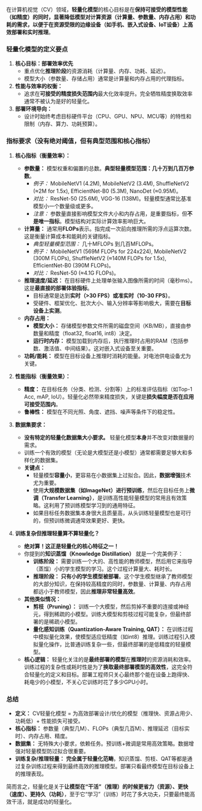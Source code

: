 在计算机视觉（CV）领域，**轻量化模型**的核心目标是在**保持可接受的模型性能（如精度）的同时，显著降低模型对计算资源（计算量、参数量、内存占用）和功耗的需求，以便于在资源受限的边缘设备（如手机、嵌入式设备、IoT设备）上高效部署和实时推理**。

### 轻量化模型的定义要点

1.  **核心目标：部署效率优先**
    *   重点优化**推理阶段**的资源消耗（计算量、内存、功耗、延迟）。
    *   模型大小（参数量、存储占用）通常是计算量和内存占用的代理指标。
2.  **性能与效率的权衡：**
    *   追求在**可接受的精度损失范围内**最大化效率提升。完全牺牲精度换取效率通常不被认为是好的轻量化。
3.  **部署环境导向：**
    *   设计时始终考虑目标硬件平台（CPU、GPU、NPU、MCU等）的特性和限制（内存、算力、功耗预算）。

### 指标要求（没有绝对阈值，但有典型范围和核心指标）

1.  **核心指标（衡量效率）：**
    *   **参数量：** 模型权重和偏置的总数。**典型轻量模型范围：几十万到几百万参数**。
        *   *例子：* MobileNetV1 (4.2M), MobileNetV2 (3.4M), ShuffleNetV2 (≈2M for 1.5x), EfficientNet-B0 (5.3M), NanoDet (≈0.95M)。
        *   *对比：* ResNet-50 (25.6M), VGG-16 (138M)。轻量模型通常比基准模型小一个数量级或更多。
        *   *注意：* 参数量直接影响模型文件大小和内存占用，是重要指标，但**不是唯一指标**。模型结构对实际计算效率影响巨大。
    *   **计算量：** 通常用**FLOPs**表示。指完成一次前向推理所需的浮点运算次数。这是衡量计算成本和能耗的关键指标。
        *   *典型轻量模型范围：* 几十MFLOPs 到几百MFLOPs。
        *   *例子：* MobileNetV1 (569M FLOPs for 224x224), MobileNetV2 (300M FLOPs), ShuffleNetV2 (≈140M FLOPs for 1.5x), EfficientNet-B0 (390M FLOPs)。
        *   *对比：* ResNet-50 (≈4.1G FLOPs)。
    *   **推理速度/延迟：** 在目标硬件上处理单张输入图像所需的时间（毫秒ms）。这是**最直接的部署体验指标**。
        *   目标通常是达到**实时（>30 FPS）或准实时（10-30 FPS）**。
        *   受硬件、框架优化、批次大小、输入分辨率等影响极大，需要在**目标设备上实测**。
    *   **内存占用：**
        *   **模型大小：** 存储模型参数文件所需的磁盘空间（KB/MB），直接由参数量和精度（float32, float16, int8）决定。
        *   **运行时内存：** 模型加载到内存后，执行推理时占用的RAM（包括参数、激活值、中间结果）。这对嵌入式设备至关重要。
    *   **功耗/能耗：** 模型在目标设备上推理时消耗的能量。对电池供电设备尤为关键。

2.  **性能指标（衡量效果）：**
    *   **精度：** 在目标任务（分类、检测、分割等）上的标准评估指标（如Top-1 Acc, mAP, IoU）。轻量化必然带来精度损失，关键是**损失幅度是否在应用可接受范围内**。
    *   **鲁棒性：** 模型在不同光照、角度、遮挡、噪声等条件下的稳定性。

3.  **数据集要求：**
    *   **没有特定的轻量化数据集大小要求。** 轻量化模型**本身**并不改变对数据量的需求。
    *   训练一个有效的模型（无论是大模型还是小模型）通常都需要足够大和多样化的数据集。
    *   **关键点：**
        *   轻量模型**容量小**，更容易在小数据集上过拟合。因此，**数据增强**技术尤为重要。
        *   使用**大规模数据集（如ImageNet）进行预训练**，然后在目标任务上**微调（Transfer Learning）**，是训练高性能轻量模型的常用且有效策略。这利用了预训练模型学习到的通用特征。
        *   如果目标任务数据集本身很大且质量高，从头训练轻量模型也是可行的，但预训练微调通常效果更好、更快。

4.  **训练复杂但推理轻量算不算轻量化？**
    *   **绝对算！这正是轻量化的核心特征之一！**
    *   你提到的**知识蒸馏（Knowledge Distillation）** 就是一个完美例子：
        *   **训练阶段：** 需要训练一个大的、高性能的教师模型，然后用它来指导（蒸馏）小的学生模型的学习。这个过程计算量大、耗时长。
        *   **推理阶段：** **只有小的学生模型被部署**。这个学生模型继承了教师模型的大部分知识，在保持较高精度的同时，参数量、计算量、内存占用都远小于教师模型，因此**推理非常轻量高效**。
    *   **其他类似情况：**
        *   **剪枝（Pruning）：** 训练一个大模型，然后剪掉不重要的连接或神经元，得到稀疏的小模型。训练大模型和剪枝过程可能复杂，但最终部署的是稀疏小模型。
        *   **量化感知训练（Quantization-Aware Training, QAT）：** 在训练过程中模拟量化效果，使模型适应低精度（如int8）推理。训练过程引入模拟量化操作，比普通训练复杂一些，但最终部署的是低精度的轻量模型。
    *   **核心逻辑：** 轻量化关注的是**最终部署的模型**在**推理时**的资源消耗和效率。训练过程的复杂性或耗时性是为了**换取最终部署模型的高效性**，这完全符合轻量化的定义和目标。部署工程师只关心最终那个能在设备上跑得快、耗电少的小模型，不关心它训练时花了多少GPU小时。

### 总结

*   **定义：** CV轻量化模型 = 为高效部署设计/优化的模型（推理快、资源占用少、功耗低）+ 性能损失可接受。
*   **核心指标：** 参数量（典型几M）、FLOPs（典型几百M）、推理延迟（目标实时）、内存占用、精度。
*   **数据集：** 无特殊大小要求，依赖任务。预训练+微调是常用高效策略。数据增强对轻量模型防过拟合很重要。
*   **训练复杂/推理轻量：** **完全属于轻量化范畴**。知识蒸馏、剪枝、QAT等都是通过复杂训练过程来得到最终高效的推理模型。部署只看最终模型在目标设备上的推理表现。

简而言之，轻量化是关于**让模型在“干活”（推理）的时候更省力（资源）、更快（速度）、更持久（功耗）**，至于它“学习”（训练）时花了多大功夫，只要最终能高效干活，就是成功的轻量化。